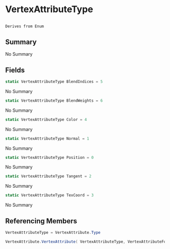 # VertexAttributeType

## 
```c#
Derives from Enum
```

## Summary

No Summary
## Fields

```c#
static VertexAttributeType BlendIndices = 5
```
No Summary
```c#
static VertexAttributeType BlendWeights = 6
```
No Summary
```c#
static VertexAttributeType Color = 4
```
No Summary
```c#
static VertexAttributeType Normal = 1
```
No Summary
```c#
static VertexAttributeType Position = 0
```
No Summary
```c#
static VertexAttributeType Tangent = 2
```
No Summary
```c#
static VertexAttributeType TexCoord = 3
```
No Summary
## Referencing Members

```c#
VertexAttributeType = VertexAttribute.Type
```
```c#
VertexAttribute.VertexAttribute( VertexAttributeType, VertexAttributeFormat, int, int ) 
```
